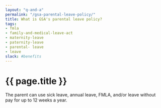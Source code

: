 ```yaml
---
layout: "q-and-a"
permalink: "/gsa-parental-leave-policy/"
title: What is GSA's parental leave policy?
tags:
- fmla
- family-and-medical-leave-act
- maternity-leave
- paternity-leave
- parental- leave
- leave
slack: #benefits
---
```

# {{ page.title }}

The parent can use sick leave, annual leave, FMLA, and/or leave without pay for up to 12 weeks a year.
